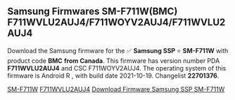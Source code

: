 <h2>Samsung Firmwares SM-F711W(BMC) F711WVLU2AUJ4/F711WOYV2AUJ4/F711WVLU2AUJ4</h2>
Download the Samsung firmware for the ✅ <strong>Samsung SSP </strong> ⭐ <strong>SM-F711W</strong> with product code <strong>BMC</strong> <strong> from Canada</strong>. This firmware has version number PDA <strong>F711WVLU2AUJ4</strong> and CSC F711WOYV2AUJ4. The operating system of this firmware is Android R , with build date 2021-10-19. Changelist <strong>22701376</strong>.


[SM-F711W](https://samfirm.shop/samsung/model/SM-F711W)
[F711WVLU2AUJ4](https://samfirm.shop/samsung/pda/F711WVLU2AUJ4)
[Download Firmware Samsung SSP SM-F711W](https://samfirm.shop/samsung/firmware/466006)
